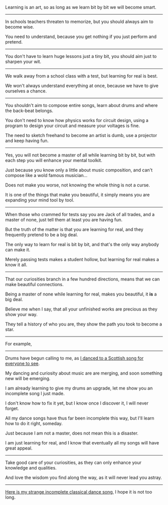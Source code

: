Learning is an art,
so as long as we learn bit by bit we will become smart.

---

In schools teachers threaten to memorize,
but you should always aim to become wise.

You need to understand,
because you get nothing if you just perform and pretend.

---

You don't have to learn huge lessons just a tiny bit,
you should aim just to sharpen your wit.

---

We walk away from a school class with a test,
but learning for real is best.

We won't always understand everything at once,
because we have to give ourselves a chance.

---

You shouldn't aim to compose entire songs,
learn about drums and where the back-beat belongs.

You don't need to know how physics works for circuit design,
using a program to design your circuit and measure your voltages is fine.

The need to sketch freehand to become an artist is dumb,
use a projector and keep having fun.

---

Yes, you will not become a master of all while learning bit by bit,
but with each step you will enhance your mental toolkit.

Just because you know only a little about music composition,
and can't compose like a wold famous musician...

Does not make you worse,
not knowing the whole thing is not a curse.

It is one of the things that make you beautiful,
it simply means you are expanding your mind tool by tool.

---

When those who crammed for tests say you are Jack of all trades, and a master of none,
just tell them at least you are having fun.

But the truth of the matter is that you are learning for real,
and they frequently pretend to be a big deal.

The only way to learn for real is bit by bit,
and that's the only way anybody can make it.

Merely passing tests makes a student hollow,
but learning for real makes a know it all.

---

That our curiosities branch in a few hundred directions,
means that we can make beautiful connections.

Being a master of none while learning for real,
makes you beautiful, it __is__ a big deal.

Believe me when I say,
that all your unfinished works are precious as they show your way.

They tell a history of who you are,
they show the path you took to become a star.

---

For example,

---

Drums have begun calling to me,
as [I danced to a Scottish song for everyone to see][1].

My dancing and curiosity about music are are merging,
and soon something new will be emerging.

I am already learning to give my drums an upgrade,
let me show you an incomplete song I just made.

I don't know how to fix it yet,
but I know once I discover it, I will never forget.

All my dance songs have thus far been incomplete this way,
but I'll learn how to do it right, someday.

Just because I am not a master,
does not mean this is a disaster.

I am just learning for real,
and I know that eventually all my songs will have great appeal.

---

Take good care of your curiosities,
as they can only enhance your knowledge and qualities.

And love the wisdom you find along the way,
as it will never lead you astray.

---

[Here is my strange incomplete classical dance song][2],
I hope it is not too long.

[1]: https://www.youtube.com/watch?v=fwWmcMz0ZVk
[2]: /audio/classical-music.mp3
